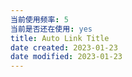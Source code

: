 ```yaml
---
当前使用频率: 5
当前是否还在使用: yes
title: Auto Link Title
date created: 2023-01-23
date modified: 2023-01-23
---
```

